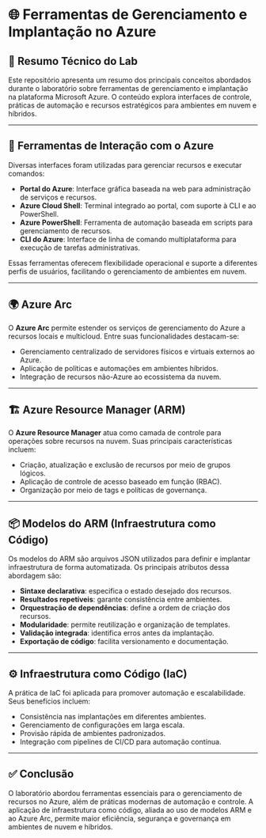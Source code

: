 # 🌐 Ferramentas de Gerenciamento e Implantação no Azure

## 📘 Resumo Técnico do Lab

Este repositório apresenta um resumo dos principais conceitos abordados durante o laboratório sobre ferramentas de gerenciamento e implantação na plataforma Microsoft Azure. O conteúdo explora interfaces de controle, práticas de automação e recursos estratégicos para ambientes em nuvem e híbridos.

---

## 🔧 Ferramentas de Interação com o Azure

Diversas interfaces foram utilizadas para gerenciar recursos e executar comandos:

- **Portal do Azure**: Interface gráfica baseada na web para administração de serviços e recursos.
- **Azure Cloud Shell**: Terminal integrado ao portal, com suporte à CLI e ao PowerShell.
- **Azure PowerShell**: Ferramenta de automação baseada em scripts para gerenciamento de recursos.
- **CLI do Azure**: Interface de linha de comando multiplataforma para execução de tarefas administrativas.

Essas ferramentas oferecem flexibilidade operacional e suporte a diferentes perfis de usuários, facilitando o gerenciamento de ambientes em nuvem.

---

## 🌍 Azure Arc

O **Azure Arc** permite estender os serviços de gerenciamento do Azure a recursos locais e multicloud. Entre suas funcionalidades destacam-se:

- Gerenciamento centralizado de servidores físicos e virtuais externos ao Azure.
- Aplicação de políticas e automações em ambientes híbridos.
- Integração de recursos não-Azure ao ecossistema da nuvem.

---

## 🏗️ Azure Resource Manager (ARM)

O **Azure Resource Manager** atua como camada de controle para operações sobre recursos na nuvem. Suas principais características incluem:

- Criação, atualização e exclusão de recursos por meio de grupos lógicos.
- Aplicação de controle de acesso baseado em função (RBAC).
- Organização por meio de tags e políticas de governança.

---

## 📦 Modelos do ARM (Infraestrutura como Código)

Os modelos do ARM são arquivos JSON utilizados para definir e implantar infraestrutura de forma automatizada. Os principais atributos dessa abordagem são:

- **Sintaxe declarativa**: especifica o estado desejado dos recursos.
- **Resultados repetíveis**: garante consistência entre ambientes.
- **Orquestração de dependências**: define a ordem de criação dos recursos.
- **Modularidade**: permite reutilização e organização de templates.
- **Validação integrada**: identifica erros antes da implantação.
- **Exportação de código**: facilita versionamento e documentação.

---

## ⚙️ Infraestrutura como Código (IaC)

A prática de IaC foi aplicada para promover automação e escalabilidade. Seus benefícios incluem:

- Consistência nas implantações em diferentes ambientes.
- Gerenciamento de configurações em larga escala.
- Provisão rápida de ambientes padronizados.
- Integração com pipelines de CI/CD para automação contínua.

---

## ✅ Conclusão

O laboratório abordou ferramentas essenciais para o gerenciamento de recursos no Azure, além de práticas modernas de automação e controle. A aplicação de infraestrutura como código, aliada ao uso de modelos ARM e ao Azure Arc, permite maior eficiência, segurança e governança em ambientes de nuvem e híbridos.
